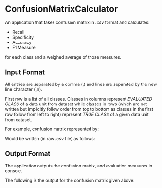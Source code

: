 # ConfusionMatrixCalculator

An application that takes confusion matrix in *.csv* format and calculates:

- Recall
- Specificity
- Accuracy
- F1 Measure

for each class and a weighed average of those measures.

## Input Format
All entries are separated by a comma (,) and lines are separated by the new line character (\n).

First row is a list of all classes. Classes in columns represent *EVALUATED CLASS* of a data unit from dataset
while classes in rows (which are not written but implicitly follow order from top to bottom as classes in the first row
follow from left to right) represent *TRUE CLASS* of a given data unit from dataset.

For example, confusion matrix represented by:


  
 Would be written (in raw *.csv* file) as follows:
 

 
 ## Output Format
 
 The application outputs the confusion matrix, and evaluation measures in console.
 
 The following is the output for the confusion matrix given above:
 

 
